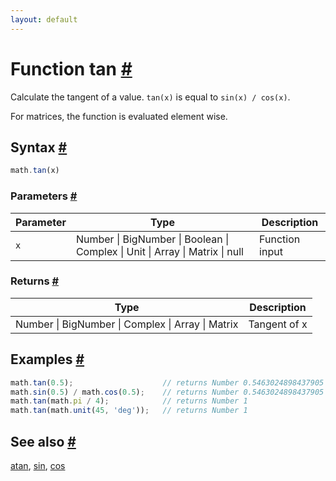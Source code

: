 ```yaml
---
layout: default
---
```


<h1 id="function-tan">Function tan <a href="#function-tan" title="Permalink">#</a></h1>

Calculate the tangent of a value. `tan(x)` is equal to `sin(x) / cos(x)`.

For matrices, the function is evaluated element wise.


<h2 id="syntax">Syntax <a href="#syntax" title="Permalink">#</a></h2>

```js
math.tan(x)
```

<h3 id="parameters">Parameters <a href="#parameters" title="Permalink">#</a></h3>

Parameter | Type | Description
--------- | ---- | -----------
`x` | Number &#124; BigNumber &#124; Boolean &#124; Complex &#124; Unit &#124; Array &#124; Matrix &#124; null | Function input

<h3 id="returns">Returns <a href="#returns" title="Permalink">#</a></h3>

Type | Description
---- | -----------
Number &#124; BigNumber &#124; Complex &#124; Array &#124; Matrix | Tangent of x


<h2 id="examples">Examples <a href="#examples" title="Permalink">#</a></h2>

```js
math.tan(0.5);                    // returns Number 0.5463024898437905
math.sin(0.5) / math.cos(0.5);    // returns Number 0.5463024898437905
math.tan(math.pi / 4);            // returns Number 1
math.tan(math.unit(45, 'deg'));   // returns Number 1
```


<h2 id="see-also">See also <a href="#see-also" title="Permalink">#</a></h2>

[atan](atan.html),
[sin](sin.html),
[cos](cos.html)


<!-- Note: This file is automatically generated from source code comments. Changes made in this file will be overridden. -->
